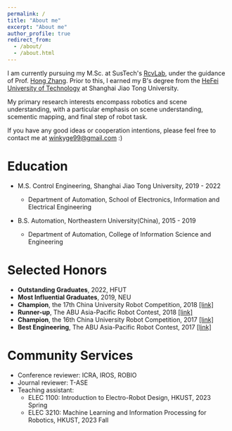 ```yaml
---
permalink: /
title: "About me"
excerpt: "About me"
author_profile: true
redirect_from: 
  - /about/
  - /about.html
---
```


I am currently pursuing my M.Sc. at SusTech's [RcvLab](https://uav.hkust.edu.hk/), under the guidance of Prof. [Hong Zhang](https://scholar.google.com.hk/citations?user=u8Q0_xsAAAAJ&hl=zh-CN&oi=ao). Prior to this, I earned my B's degree from the [HeFei University of Technology](http://irmv.sjtu.edu.cn/) at Shanghai Jiao Tong University.

My primary research interests encompass robotics and scene understanding, with a particular emphasis on scene understanding, scementic mapping, and final step of robot task.

If you have any good ideas or cooperation intentions, please feel free to contact me at winkyge99@gmail.com :)

Education
======
* M.S. Control Engineering, Shanghai Jiao Tong University, 2019 - 2022
  * Department of Automation, School of Electronics, Information and Electrical Engineering 

* B.S. Automation, Northeastern University(China), 2015 - 2019
  * Department of Automation, College of Information Science and Engineering
  
Selected Honors
======
* **Outstanding Graduates**, 2022, HFUT
* **Most Influential Graduates**, 2019, NEU
* **Champion**, the 17th China University Robot Competition, 2018 [[link]](http://www.cnrobocon.net/#/)
* **Runner-up**, The ABU Asia-Pacific Robot Contest, 2018 [[link]](https://en.wikipedia.org/wiki/ABU_Robocon)
* **Champion**, the 16th China University Robot Competition, 2017 [[link]](http://www.cnrobocon.net/#/)
* **Best Engineering**, The ABU Asia-Pacific Robot Contest, 2017 [[link]](http://www.aburobocon.net/)

Community Services
======
* Conference reviewer: ICRA, IROS, ROBIO
* Journal reviewer: T-ASE
* Teaching assistant: 
  * ELEC 1100: Introduction to Electro-Robot Design, HKUST, 2023 Spring
  * ELEC 3210: Machine Learning and Information Processing for Robotics, HKUST, 2023 Fall
